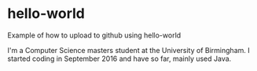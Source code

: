 # hello-world
Example of how to upload to github using hello-world

I'm a Computer Science masters student at the University of Birmingham. I started coding in September 2016 and have so far, mainly used Java.

